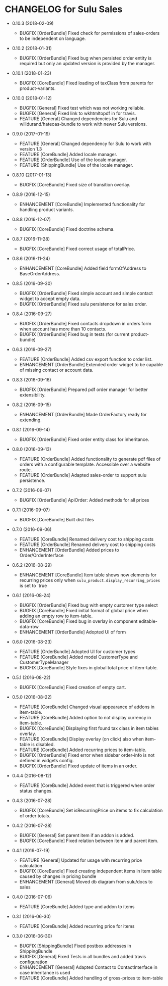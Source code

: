 CHANGELOG for Sulu Sales
========================

* 0.10.3 (2018-02-09)
    * BUGFIX      [OrderBundle]    Fixed check for permissions of sales-orders to be independent on language.

* 0.10.2 (2018-01-31)
    * BUGFIX      [OrderBundle]    Fixed bug when persisted order entity is required but only an updated version is provided by the manager.

* 0.10.1 (2018-01-23)
    * BUGFIX      [CoreBundle]     Fixed loading of taxClass from parents for product-variants.

* 0.10.0 (2018-01-12)
    * BUGFIX      [General]        Fixed test which was not working reliable.
    * BUGFIX      [General]        Fixed link to wkhtmltopdf in for travis.
    * FEATURE     [General]        Changed dependencies for Sulu and willdurand/hateoas-bundle to work with newer Sulu versions.

* 0.9.0 (2017-01-19)
    * FEATURE     [General]        Changed dependency for Sulu to work with version 1.3
    * FEATURE     [CoreBundle]     Added locale manager.
    * FEATURE     [OrderBundle]    Use of the locale manager.
    * FEATURE     [ShippingBundle] Use of the locale manager.

* 0.8.10 (2017-01-13)
    * BUGFIX      [CoreBundle]    Fixed size of transition overlay.

* 0.8.9 (2016-12-15)
    * ENHANCEMENT [CoreBundle]    Implemented functionality for handling product variants.

* 0.8.8 (2016-12-07)
    * BUGFIX      [CoreBundle]    Fixed doctrine schema.

* 0.8.7 (2016-11-28)
    * BUGFIX      [CoreBundle]    Fixed correct usage of totalPrice.

* 0.8.6 (2016-11-24)
    * ENHANCEMENT [CoreBundle]    Added field formOfAddress to BaseOrderAddress.

* 0.8.5 (2016-09-30)
    * BUGFIX      [OrderBundle]   Fixed simple account and simple contact widget to accept empty data.
    * BUGFIX      [OrderBundle]   Fixed sulu persistence for sales order.

* 0.8.4 (2016-09-27)
    * BUGFIX      [OrderBundle]   Fixed contacts dropdown in orders form when account has more than 10 contacts.
    * BUGFIX      [OrderBundle]   Fixed bug in tests (for current product-bundle)

* 0.6.3 (2016-09-27)
    * FEATURE     [OrderBundle]   Added csv export function to order list.
    * ENHANCEMENT [OrderBundle]   Extended order widget to be capable of missing contact or account data.

* 0.8.3 (2016-09-16)
    * BUGFIX      [OrderBundle]   Prepared pdf order manager for better extensibility.

* 0.8.2 (2016-09-15)
    * ENHANCEMENT [OrderBundle]   Made OrderFactory ready for extending.

* 0.8.1 (2016-09-14)
    * BUGFIX      [OrderBundle]   Fixed order entity class for inheritance.

* 0.8.0 (2016-09-13)
    * FEATURE     [OrderBundle]   Added functionality to generate pdf files of orders with a configurable template.
                                  Accessible over a website route.
    * FEATURE     [OrderBundle]   Adapted sales-order to support sulu persistence.

* 0.7.2 (2016-09-07)
    * BUGFIX      [OrderBundle]   ApiOrder: Added methods for all prices

* 0.7.1 (2016-09-07)
    * BUGFIX      [CoreBundle]    Built dist files

* 0.7.0 (2016-09-06)
    * FEATURE     [CoreBundle]    Renamed delivery cost to shipping costs
    * FEATURE     [OrderBundle]   Renamed delivery cost to shipping costs
    * ENHANCEMENT [OrderBundle]   Added prices to Order/OrderInterface

* 0.6.2 (2016-08-29)
    * ENHANCEMENT [CoreBundle]    Item table shows now elements for recurring prices
                                  only when `sulu_product.display_recurring_prices` is set to `true

* 0.6.1 (2016-08-24)
    * BUGFIX      [OrderBundle]   Fixed bug with empty customer type select
    * BUGFIX      [CoreBundle]    Fixed initial format of global price when adding an empty row to item-table.
    * BUGFIX      [CoreBundle]    Fixed bug in overlay in component editable-data-row
    * ENHANCEMENT [OrderBundle]   Adopted UI of form

* 0.6.0 (2016-08-23)
    * FEATURE     [OrderBundle]   Adopted UI for customer types
    * FEATURE     [CoreBundle]    Added model CustomerType and CustomerTypeManager
    * BUGFIX      [CoreBundle]    Style fixes in global total price of item-table.

* 0.5.1 (2016-08-22)
    * BUGFIX      [CoreBundle]    Fixed creation of empty cart.

* 0.5.0 (2016-08-22)
    * FEATURE     [CoreBundle]    Changed visual appearance of addons in item-table.
    * FEATURE     [CoreBundle]    Added option to not display currency in item-table.
    * BUGFIX      [CoreBundle]    Displaying first found tax class in item tables overlay.
    * FEATURE     [CoreBundle]    Display overlay (on click) also when item-table is disabled.
    * FEATURE     [CoreBundle]    Added recurring prices to item-table.
    * BUGFIX      [OrderBundle]   Fixed error when sidebar order-info is not defined in widgets config.
    * BUGFIX      [OrderBundle]   Fixed update of items in an order.

* 0.4.4 (2016-08-12)
    * FEATURE     [CoreBundle]    Added event that is triggered when order status changes.

* 0.4.3 (2016-07-28)
    * BUGFIX      [CoreBundle]    Set isRecurringPrice on items to fix calculation of order totals.

* 0.4.2 (2016-07-28)
    * BUGFIX      [General]       Set parent item if an addon is added.
    * BUGFIX      [CoreBundle]    Fixed relation between item and parent item.

* 0.4.1 (2016-07-19)
    * FEATURE     [General]       Updated for usage with recurring price calculation
    * BUGFIX      [CoreBundle]    Fixed creating independent items in item table caused by
                                  changes in pricing bundle
    * ENHANCEMENT [General]       Moved db diagram from sulu/docs to sales

* 0.4.0 (2016-07-06)
    * FEATURE     [CoreBundle]    Added type and addon to items

* 0.3.1 (2016-06-30)
    * FEATURE     [CoreBundle]    Added recurring price for items

* 0.3.0 (2016-06-30)
    * BUGFIX      [ShippingBundle] Fixed postbox addresses in ShippingBundle
    * BUGFIX      [General]        Fixed Tests in all bundles and added travis configuration
    * ENHANCEMENT [General]        Adapted Contact to ContactInterface in case inheritance
                                   is used
    * FEATURE     [CoreBundle]     Added handling of gross-prices to item-table
